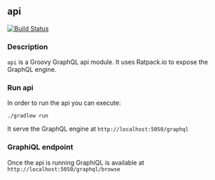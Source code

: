 ## api

[![Build Status](https://travis-ci.org/rafflethor/api.svg?branch=master)](https://travis-ci.org/rafflethor/api)

### Description

`api` is a Groovy GraphQL api module. It uses Ratpack.io to expose the
GraphQL engine.

### Run api

In order to run the api you can execute:

```shell
./gradlew run
```

It serve the GraphQL engine at `http://localhost:5050/graphql`

### GraphiQL endpoint

Once the api is running GraphiQL is available at
`http://localhost:5050/graphql/browse`
